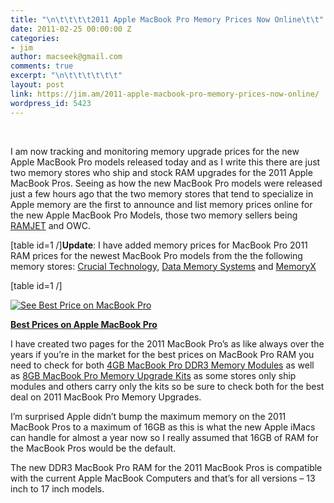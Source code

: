 ```yaml
---
title: "\n\t\t\t\t2011 Apple MacBook Pro Memory Prices Now Online\t\t"
date: 2011-02-25 00:00:00 Z
categories:
- jim
author: macseek@gmail.com
comments: true
excerpt: "\n\t\t\t\t\t\t"
layout: post
link: https://jim.am/2011-apple-macbook-pro-memory-prices-now-online/
wordpress_id: 5423
---
```


 




I am now tracking and monitoring memory upgrade prices for the new Apple MacBook Pro models released today and as I write this there are just two memory stores who ship and stock RAM upgrades for the 2011 Apple MacBook Pros. Seeing as how the new MacBook Pro models were released just a few hours ago that the two memory stores that tend to specialize in Apple memory are the first to announce and list memory prices online for the new Apple MacBook Pro Models, those two memory sellers being [RAMJET](http://www.jim.am/ramjet) and OWC.




[table id=1 /]**Update**: I have added memory prices for MacBook Pro 2011 RAM prices for the newest MacBook Pro models from the the following memory stores: [Crucial Technology,](http://amzn.to/2oA2gjC) [Data Memory Systems](http://www.jim.am/dms) and [MemoryX](http://www.jim.am/memoryx)




[table id=1 /]




[![See Best Price on MacBook Pro](http://www.jim.am/wp-content/uploads/2011/03/Screen-shot-2011-03-24-at-7.39.14-AM.png)](http://www.amazon.com/gp/product/B002QQ8H8I/ref=as_li_ss_tl?ie=UTF8&tag=rasmeeker-20&linkCode=as2&camp=1789&creative=390957&creativeASIN=B002QQ8H8I)




**[Best Prices on Apple MacBook Pro](http://www.amazon.com/gp/product/B002QQ8H8I/ref=as_li_ss_tl?ie=UTF8&tag=rasmeeker-20&linkCode=as2&camp=1789&creative=390957&creativeASIN=B002QQ8H8I)**




I have created two pages for the 2011 MacBook Pro’s as like always over the years if you’re in the market for the best prices on MacBook Pro RAM you need to check for both [4GB MacBook Pro DDR3 Memory Modules](http://www.jim.am/memory/MacBook_Pro_DDR3_1333Mhz_Memory_Upgrades-4gb/) as well as [8GB MacBook Pro Memory Upgrade Kits](http://www.jim.am/memory/MacBook_Pro_DDR3_1333Mhz_Memory_Upgrade_Kits-8gb/) as some stores only ship modules and others carry only the kits so be sure to check both for the best deal on 2011 MacBook Pro Memory Upgrades.




I’m surprised Apple didn’t bump the maximum memory on the 2011 MacBook Pros to a maximum of 16GB as this is what the new Apple iMacs can handle for almost a year now so I really assumed that 16GB of RAM for the MacBook Pros would be the default.




The new DDR3 MacBook Pro RAM for the 2011 MacBook Pros is compatible with the current Apple MacBook Computers and that’s for all versions – 13 inch to 17 inch models.


		
